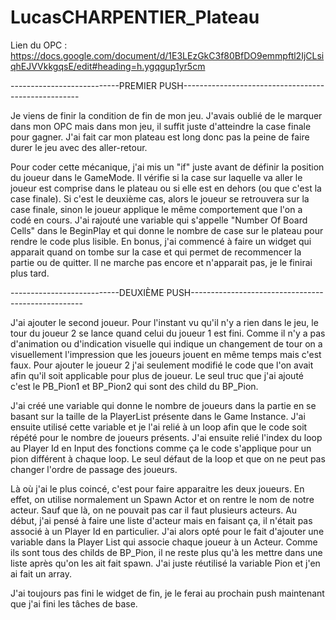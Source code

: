 # LucasCHARPENTIER_Plateau

Lien du OPC : https://docs.google.com/document/d/1E3LEzGkC3f80BfDO9emmpftl2IjCLsiqhEJVVkkgqsE/edit#heading=h.ygqgup1yr5cm

---------------------------PREMIER PUSH----------------------------------------------------

Je viens de finir la condition de fin de mon jeu. J'avais oublié de le marquer dans mon OPC
mais dans mon jeu, il suffit juste d'atteindre la case finale pour gagner. J'ai fait car
mon plateau est long donc pas la peine de faire durer le jeu avec des aller-retour.

Pour coder cette mécanique, j'ai mis un "if" juste avant de définir la position du joueur dans
le GameMode. Il vérifie si la case sur laquelle va aller le joueur est comprise dans le plateau 
ou si elle est en dehors (ou que c'est la case finale). Si c'est le deuxième cas, alors le joueur
se retrouvera sur la case finale, sinon le joueur applique le même comportement que l'on a codé
en cours. J'ai rajouté une variable qui s'appelle "Number Of Board Cells" dans le BeginPlay et 
qui donne le nombre de case sur le plateau pour rendre le code plus lisible. En bonus, j'ai 
commencé à faire un widget qui apparait quand on tombe sur la case et qui permet de recommencer
la partie ou de quitter. Il ne marche pas encore et n'apparait pas, je le finirai plus tard.

---------------------------DEUXIÈME PUSH---------------------------------------------------

J'ai ajouter le second joueur. Pour l'instant vu qu'il n'y a rien dans le jeu, le tour du
joueur 2 se lance quand celui du joueur 1 est fini. Comme il n'y a pas d'animation ou
d'indication visuelle qui indique un changement de tour on a visuellement l'impression que 
les joueurs jouent en même temps mais c'est faux. Pour ajouter le joueur 2 j'ai seulement
modifié le code que l'on avait afin qu'il soit applicable pour plus de joueur. Le seul truc
que j'ai ajouté c'est le PB_Pion1 et BP_Pion2 qui sont des child du BP_Pion.

J'ai créé une variable qui donne le nombre de joueurs dans la partie en se basant sur la 
taille de la PlayerList présente dans le Game Instance. J'ai ensuite utilisé cette variable
et je l'ai relié à un loop afin que le code soit répété pour le nombre de joueurs présents.
J'ai ensuite relié l'index du loop au Player Id en Input des fonctions comme ça le code
s'applique pour un pion différent à chaque loop. Le seul défaut de la loop et que on ne 
peut pas changer l'ordre de passage des joueurs.

Là où j'ai le plus coincé, c'est pour faire apparaitre les deux joueurs. En effet, on utilise
normalement un Spawn Actor et on rentre le nom de notre acteur. Sauf que là, on ne pouvait pas
car il faut plusieurs acteurs. Au début, j'ai pensé à faire une liste d'acteur mais en faisant
ça, il n'était pas associé à un Player Id en particulier. J'ai alors opté pour le fait d'ajouter
une variable dans la Player List qui associe chaque joueur à un Acteur. Comme ils sont tous
des childs de BP_Pion, il ne reste plus qu'à les mettre dans une liste après qu'on les ait fait
spawn. J'ai juste réutilisé la variable Pion et j'en ai fait un array.

J'ai toujours pas fini le widget de fin, je le ferai au prochain push maintenant que j'ai fini les
tâches de base.








